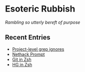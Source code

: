 # Esoteric Rubbish

_Rambling so utterly bereft of purpose_

## Recent Entries

- [Project-level grep ignores](./2013/project-grepignore.html)
- [Nethack Prompt](./2009/nethack-term.html)
- [Git in Zsh](./2010/git-in-zsh.html)
- [HG in Zsh](./2010/hg-in-zsh.html)
